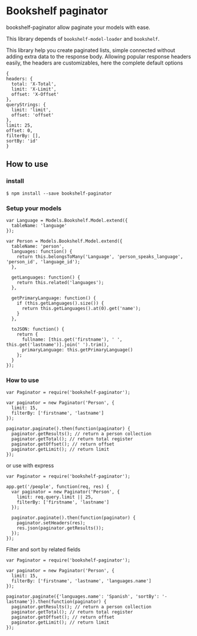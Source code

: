 # Bookshelf paginator

bookshelf-paginator allow paginate your models with ease.

This library depends of `bookshelf-model-loader` and `bookshelf`.

This library help you create paginated lists, simple connected without adding extra data to the response body.
Allowing popular response headers easily, the headers are customizables, here the complete default options
```
{
headers: {
  total: 'X-Total',
  limit: 'X-Limit',
  offset: 'X-Offset'
},
queryStrings: {
  limit: 'limit',
  offset: 'offset'
},
limit: 25,
offset: 0,
filterBy: [],
sortBy: 'id'
}
```

## How to use

### install

    $ npm install --save bookshelf-paginator

### Setup your models
```
var Language = Models.Bookshelf.Model.extend({
  tableName: 'language'
});

var Person = Models.Bookshelf.Model.extend({
  tableName: 'person',
  languages: function() {
    return this.belongsToMany('Language', 'person_speaks_language', 'person_id', 'language_id');
  },

  getLanguages: function() {
    return this.related('languages');
  },

  getPrimaryLanguage: function() {
    if (this.getLanguages().size()) {
      return this.getLanguages().at(0).get('name');
    }
  },

  toJSON: function() {
    return {
      fullname: [this.get('firstname'), ' ', this.get('lastname')].join(' ').trim(),
      primaryLanguage: this.getPrimaryLanguage()
    };
  }
});

```

### How to use

```
var Paginator = require('bookshelf-paginator');

var paginator = new Paginator('Person', {
  limit: 15,
  filterBy: ['firstname', 'lastname']
});

paginator.paginate().then(function(paginator) {
  paginator.getResults(); // return a person collection
  paginator.getTotal(); // return total register
  paginator.getOffset(); // return offset
  paginator.getLimit(); // return limit
});
```

or use with express

```
var Paginator = require('bookshelf-paginator');

app.get('/people', function(req, res) {
  var paginator = new Paginator('Person', {
    limit: req.query.limit || 25,
    filterBy: ['firstname', 'lastname']
  });

  paginator.paginate().then(function(paginator) {
    paginator.setHeaders(res);
    res.json(paginator.getResults());
  });
});
```

Filter and sort by related fields

```
var Paginator = require('bookshelf-paginator');

var paginator = new Paginator('Person', {
  limit: 15,
  filterBy: ['firstname', 'lastname', 'languages.name']
});

paginator.paginate({'languages.name': 'Spanish', 'sortBy': '-lastname'}).then(function(paginator) {
  paginator.getResults(); // return a person collection
  paginator.getTotal(); // return total register
  paginator.getOffset(); // return offset
  paginator.getLimit(); // return limit
});
```
